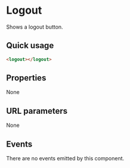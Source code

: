 # Logout

Shows a logout button.

## Quick usage

```html
<logout></logout>
```

## Properties

None

## URL parameters

None

## Events

There are no events emitted by this component.
